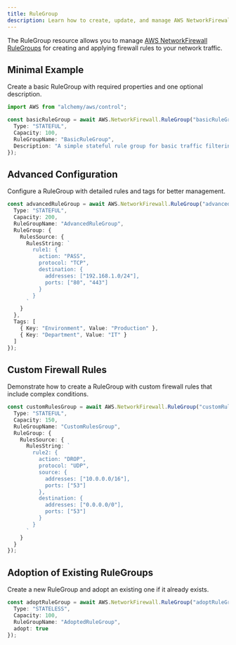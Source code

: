 ```yaml
---
title: RuleGroup
description: Learn how to create, update, and manage AWS NetworkFirewall RuleGroups using Alchemy Cloud Control.
---
```


The RuleGroup resource allows you to manage [AWS NetworkFirewall RuleGroups](https://docs.aws.amazon.com/networkfirewall/latest/userguide/) for creating and applying firewall rules to your network traffic.

## Minimal Example

Create a basic RuleGroup with required properties and one optional description.

```ts
import AWS from "alchemy/aws/control";

const basicRuleGroup = await AWS.NetworkFirewall.RuleGroup("basicRuleGroup", {
  Type: "STATEFUL",
  Capacity: 100,
  RuleGroupName: "BasicRuleGroup",
  Description: "A simple stateful rule group for basic traffic filtering."
});
```

## Advanced Configuration

Configure a RuleGroup with detailed rules and tags for better management.

```ts
const advancedRuleGroup = await AWS.NetworkFirewall.RuleGroup("advancedRuleGroup", {
  Type: "STATEFUL",
  Capacity: 200,
  RuleGroupName: "AdvancedRuleGroup",
  RuleGroup: {
    RulesSource: {
      RulesString: `
        rule1: {
          action: "PASS",
          protocol: "TCP",
          destination: {
            addresses: ["192.168.1.0/24"],
            ports: ["80", "443"]
          }
        }
      `
    }
  },
  Tags: [
    { Key: "Environment", Value: "Production" },
    { Key: "Department", Value: "IT" }
  ]
});
```

## Custom Firewall Rules

Demonstrate how to create a RuleGroup with custom firewall rules that include complex conditions.

```ts
const customRulesGroup = await AWS.NetworkFirewall.RuleGroup("customRulesGroup", {
  Type: "STATEFUL",
  Capacity: 150,
  RuleGroupName: "CustomRulesGroup",
  RuleGroup: {
    RulesSource: {
      RulesString: `
        rule2: {
          action: "DROP",
          protocol: "UDP",
          source: {
            addresses: ["10.0.0.0/16"],
            ports: ["53"]
          },
          destination: {
            addresses: ["0.0.0.0/0"],
            ports: ["53"]
          }
        }
      `
    }
  }
});
```

## Adoption of Existing RuleGroups

Create a new RuleGroup and adopt an existing one if it already exists.

```ts
const adoptRuleGroup = await AWS.NetworkFirewall.RuleGroup("adoptRuleGroup", {
  Type: "STATELESS",
  Capacity: 100,
  RuleGroupName: "AdoptedRuleGroup",
  adopt: true
});
```